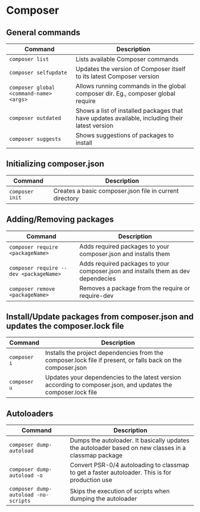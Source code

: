 # Composer

## General commands

| Command | Description |
| --- | --- |
| `composer list`                         | Lists available Composer commands |
| `composer selfupdate`                   | Updates the version of Composer itself to its latest Composer version |
| `composer global <command-name> <args>` | Allows running commands in the global composer dir. Eg., composer global require <packageName> |
| `composer outdated`                     | Shows a list of installed packages that have updates available, including their latest version |
| `composer suggests`                     | Shows suggestions of packages to install |

## Initializing composer.json

| Command | Description |
| --- | --- |
| `composer init` | Creates a basic composer.json file in current directory |

## Adding/Removing packages

| Command | Description |
| --- | --- |
| `composer require <packageName>`       | Adds required packages to your composer.json and installs them |
| `composer require --dev <packageName>` | Adds required packages to your composer.json and installs them as dev dependecies |
| `composer remove <packageName>`        | Removes a package from the require or require-dev |

## Install/Update packages from composer.json and updates the composer.lock file

| Command | Description |
| --- | --- |
| `composer i` | Installs the project dependencies from the composer.lock file if present, or falls back on the composer.json |
| `composer u` | Updates your dependencies to the latest version according to composer.json, and updates the composer.lock file |

## Autoloaders

| Command | Description |
| --- | --- |
| `composer dump-autoload`             | Dumps the autoloader. It basically updates the autoloader based on new classes in a classmap package |
| `composer dump-autoload -o`          | Convert PSR-0/4 autoloading to classmap to get a faster autoloader. This is for production use |
| `composer dump-autoload -no-scripts` | Skips the execution of scripts when dumping the autoloader |
